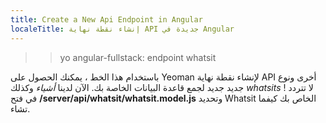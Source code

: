 ```yaml
---
title: Create a New Api Endpoint in Angular
localeTitle: إنشاء نقطة نهاية API جديدة في Angular
---
```

> > yo angular-fullstack: endpoint whatsit

باستخدام هذا الخط ، يمكنك الحصول على Yeoman لإنشاء نقطة نهاية API أخرى ونوع جديد جديد لجمع قاعدة البيانات الخاصة بك. الآن لدينا _أشياء_ وكذلك _whatsits_ ! لا تتردد في فتح **/server/api/whatsit/whatsit.model.js** وتحديد Whatsit الخاص بك كيفما تشاء.